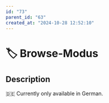 ```yaml
---
id: "73"
parent_id: "63"
created_at: "2024-10-28 12:52:10"
---
```


# 🏷️ Browse-Modus

## Description

🇩🇪 Currently only available in German.